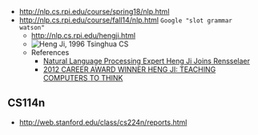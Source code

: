 * http://nlp.cs.rpi.edu/course/spring18/nlp.html
* http://nlp.cs.rpi.edu/course/fall14/nlp.html `Google "slot grammar watson"`
  * http://nlp.cs.rpi.edu/hengji.html
  * ![Heng Ji](http://nlp.cs.rpi.edu/people/image/hengji.jpg), 1996 Tsinghua CS
  * References
    * [Natural Language Processing Expert Heng Ji Joins Rensselaer](https://science.rpi.edu/itws/news/natural-language-processing-expert-heng-ji-joins-rensselaer)
    * [2012 CAREER AWARD WINNER HENG JI: TEACHING COMPUTERS TO THINK](http://www1.cuny.edu/mu/research/2012/12/12/2012-career-award-winner-heng-ji-teaching-computers-to-think/)
## CS114n
* http://web.stanford.edu/class/cs224n/reports.html
